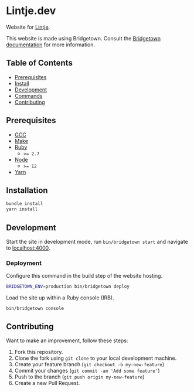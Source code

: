 # Lintje.dev

Website for [Lintje](https://github.com/tombruijn/lintje).

This website is made using Bridgetown. Consult the [Bridgetown
documentation](https://www.bridgetownrb.com/docs/) for more information.

## Table of Contents

- [Prerequisites](#prerequisites)
- [Install](#install)
- [Development](#development)
- [Commands](#commands)
- [Contributing](#contributing)

## Prerequisites

- [GCC](https://gcc.gnu.org/install/)
- [Make](https://www.gnu.org/software/make/)
- [Ruby](https://www.ruby-lang.org/en/downloads/)
  - `>= 2.7`
- [Node](https://nodejs.org)
  - `>= 12`
- [Yarn](https://yarnpkg.com)

## Installation

```sh
bundle install
yarn install
```

## Development

Start the site in development mode, run `bin/bridgetown start` and navigate to
[localhost:4000](https://localhost:4000/).

### Deployment

Configure this command in the build step of the website hosting.

```sh
BRIDGETOWN_ENV=production bin/bridgetown deploy
```

Load the site up within a Ruby console (IRB).

```
bin/bridgetown console
```

## Contributing

Want to make an improvement, follow these steps:

1. Fork this repository.
2. Clone the fork using `git clone` to your local development machine.
3. Create your feature branch (`git checkout -b my-new-feature`)
4. Commit your changes (`git commit -am 'Add some feature'`)
5. Push to the branch (`git push origin my-new-feature`)
6. Create a new Pull Request.
